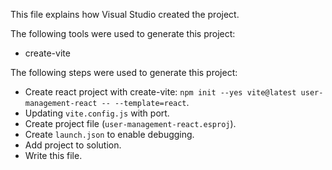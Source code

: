 This file explains how Visual Studio created the project.

The following tools were used to generate this project:
- create-vite

The following steps were used to generate this project:
- Create react project with create-vite: `npm init --yes vite@latest user-management-react -- --template=react`.
- Updating `vite.config.js` with port.
- Create project file (`user-management-react.esproj`).
- Create `launch.json` to enable debugging.
- Add project to solution.
- Write this file.

